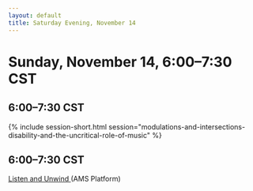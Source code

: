```yaml
---
layout: default
title: Saturday Evening, November 14
---
```


# Sunday, November 14, 6:00–7:30 CST


## 6:00–7:30 CST
{% include session-short.html session="modulations-and-intersections-disability-and-the-uncritical-role-of-music" %}

## 6:00–7:30 CST
<p class="non-session"><a href="https://ams2020.pathable.co/meetings/virtual/7k568eMsNyzg2qZF6">Listen and Unwind </a><span>(AMS Platform)</span>
</p>
